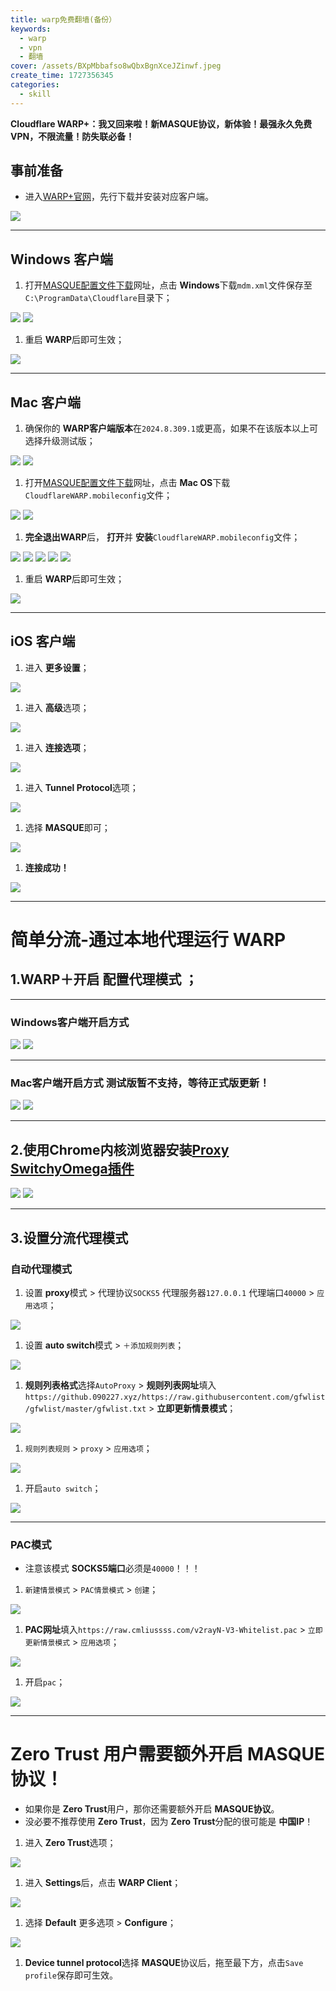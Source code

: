 ```yaml
---
title: warp免费翻墙(备份）
keywords:
  - warp
  - vpn
  - 翻墙
cover: /assets/BXpMbbafso8wQbxBgnXceJZinwf.jpeg
create_time: 1727356345
categories:
  - skill
---
```



 **Cloudflare WARP+：我又回来啦！新MASQUE协议，新体验！最强永久免费VPN，不限流量！防失联必备！**

##  **事前准备**

- 进入[WARP+官网](https://one.one.one.one/zh-Hans/)，先行下载并安装对应客户端。

<img src="/assets/QAEQbCZTXo6lj1xCYwPce7UnnPc.png" src-width="882" class="markdown-img" src-height="730"/>

---

##  **Windows 客户端**

1. 打开[MASQUE配置文件下载](https://warp-masque.cmliussss.com/)网址，点击 **Windows**下载`mdm.xml`文件保存至`C:\ProgramData\Cloudflare`目录下；

<img src="/assets/QiXBbEjCcohN4jxvGsDcAvzunzf.jpeg" src-width="957" class="markdown-img" src-height="934"/>

<img src="/assets/XjwjbN1kLo91w0xRrg2clwBenQe.png" src-width="1045" class="markdown-img" src-height="649"/>

1. 重启 **WARP**后即可生效；

<img src="/assets/NlLGbKrQ2o1cEHxAaKKczqDAnuf.png" src-width="431" class="markdown-img" src-height="557"/>

---

##  **Mac 客户端**

1. 确保你的 **WARP客户端版本**在`2024.8.309.1`或更高，如果不在该版本以上可选择升级测试版；

<img src="/assets/F9UXbdXV6oRbWrxD7xEctV0QnWf.png" src-width="712" class="markdown-img" src-height="507"/>

<img src="/assets/DopjbmbQDoJtUixq9IVckn0wn7f.png" src-width="729" class="markdown-img" src-height="547"/>

1. 打开[MASQUE配置文件下载](https://warp-masque.cmliussss.com/)网址，点击 **Mac OS**下载`CloudflareWARP.mobileconfig`文件；

<img src="/assets/N1kUbDAfZokmIBxPAc8cLpgynjf.jpeg" src-width="816" class="markdown-img" src-height="822"/>

<img src="/assets/JTC5bodt5oiHlyxuYL1cfU5Unbg.png" src-width="464" class="markdown-img" src-height="152"/>

1.  **完全退出WARP**后， **打开**并 **安装**`CloudflareWARP.mobileconfig`文件；

<img src="/assets/EWwvbeshUohmaOxq3qUc150knjc.png" src-width="456" class="markdown-img" src-height="473"/>

<img src="/assets/MCm2bZBHvo6EzfxaxDPcOIhCnHc.png" src-width="911" class="markdown-img" src-height="587"/>

<img src="/assets/DtwAbXKrbob5eNxiaWqctMASnud.png" src-width="677" class="markdown-img" src-height="193"/>

<img src="/assets/WY7IbwGrhoFKHkxf1WBcAadKnNh.png" src-width="675" class="markdown-img" src-height="196"/>

<img src="/assets/MmztbuNb0ovPtcxK4GBcC5yPnCe.png" src-width="689" class="markdown-img" src-height="455"/>

1. 重启 **WARP**后即可生效；

<img src="/assets/XgsHbjdm6oQGPWxOFbFcstT2n1b.png" src-width="369" class="markdown-img" src-height="442"/>

---

##  **iOS 客户端**

1. 进入 **更多设置**；

<img src="/assets/BgYcbLyMvozU1sxRCgHcKcOenuf.png" src-width="387" class="markdown-img" src-height="648"/>

1. 进入 **高级**选项；

<img src="/assets/Nsc6b6SI0oxR81xK1HxcNzLunOd.png" src-width="382" class="markdown-img" src-height="653"/>

1. 进入 **连接选项**；

<img src="/assets/Yvn8bhcR4oMCYpxEC1DcTfc9nud.png" src-width="385" class="markdown-img" src-height="656"/>

1. 进入 **Tunnel Protocol**选项；

<img src="/assets/Q41bbXY2JosrwCx2FV4cQ93jndh.png" src-width="377" class="markdown-img" src-height="646"/>

1. 选择 **MASQUE**即可；

<img src="/assets/NW7vbblXRoTtKoxg0T6cclR4npe.png" src-width="377" class="markdown-img" src-height="420"/>

1.  **连接成功！**

<img src="/assets/EBkDbJSrdo3knCxdr49cv0oXn5b.png" src-width="374" class="markdown-img" src-height="639"/>

---

#  **简单分流-通过本地代理运行 WARP**

##  **1.WARP＋开启** **配置代理模式** **；**

---

###  **Windows客户端开启方式**

<img src="/assets/WegibHAnRoRqSMxylS7c9F9pntb.png" src-width="1012" class="markdown-img" src-height="654"/>

<img src="/assets/BB1lbqV49oUtppx9RJfcLZN7nib.gif" src-width="1" class="markdown-img" src-height="1"/>

---

###  **Mac客户端开启方式**  **测试版暂不支持，等待正式版更新！**

<img src="/assets/BpX0bgydHoZ16DxLyNjcoxaYnxd.gif" src-width="1" class="markdown-img" src-height="1"/>

<img src="/assets/YtTJbirUnoQXS9xfWnicewdBnRg.gif" src-width="1" class="markdown-img" src-height="1"/>

---

##  **2.使用Chrome内核浏览器安装**[Proxy SwitchyOmega插件](https://chromewebstore.google.com/detail/Proxy%20SwitchyOmega/padekgcemlokbadohgkifijomclgjgif)

<img src="/assets/McaWbJk6UouYouxIqoFc2k7Pn3c.gif" src-width="1" class="markdown-img" src-height="1"/>

<img src="/assets/Xe4fbpJgYorPVVxBSSBcyrzGnGg.gif" src-width="1" class="markdown-img" src-height="1"/>

---

##  **3.设置分流代理模式**

###  **自动代理模式**

1. 设置 **proxy**模式 &gt; 代理协议`SOCKS5` 代理服务器`127.0.0.1` 代理端口`40000` &gt; `应用选项`；

<img src="/assets/Vyg3bsZtgoc7npx6WCJcn6zanxc.gif" src-width="1" class="markdown-img" src-height="1"/>

1. 设置 **auto switch**模式 &gt; `＋添加规则列表`；

<img src="/assets/UxCYbI9zaoe4yvxPfaYckzzdn6d.gif" src-width="1" class="markdown-img" src-height="1"/>

1.  **规则列表格式**选择`AutoProxy` &gt;  **规则列表网址**填入`https://github.090227.xyz/https://raw.githubusercontent.com/gfwlist/gfwlist/master/gfwlist.txt` &gt;  **立即更新情景模式**；

<img src="/assets/VWbfbhjPvoh7CqxioTIcYkD9nDg.gif" src-width="1" class="markdown-img" src-height="1"/>

1. `规则列表规则` &gt; `proxy` &gt; `应用选项`；

<img src="/assets/KWRobhGcEoqmi3x67izcUZd0n5S.gif" src-width="1" class="markdown-img" src-height="1"/>

1. 开启`auto switch`；

<img src="/assets/Qpldbll9VoWHDmxS61tcI85MnKe.gif" src-width="1" class="markdown-img" src-height="1"/>

---

###  **PAC模式**

- 注意该模式 **SOCKS5端口**必须是`40000`！！！

1. `新建情景模式` &gt; `PAC情景模式` &gt; `创建`；

<img src="/assets/N4TlbNFJ5o0eRkx3R0nctrhIn5e.gif" src-width="1" class="markdown-img" src-height="1"/>

1.  **PAC网址**填入`https://raw.cmliussss.com/v2rayN-V3-Whitelist.pac` &gt; `立即更新情景模式` &gt; `应用选项`；

<img src="/assets/Ef1MbyKU2oEoUsx5nTtcFVZ2nTh.gif" src-width="1" class="markdown-img" src-height="1"/>

1. 开启`pac`；

<img src="/assets/Y9JgbCLHgoHI3zxjm5dc3PEsnwh.gif" src-width="1" class="markdown-img" src-height="1"/>

---

#  **Zero Trust**  **用户需要额外开启**  **MASQUE协议！**

- 如果你是 **Zero Trust**用户，那你还需要额外开启 **MASQUE协议**。
- 没必要不推荐使用 **Zero Trust**，因为 **Zero Trust**分配的很可能是 **中国IP**！

1. 进入 **Zero Trust**选项；

<img src="/assets/OagtbwdbyoBZDWxtUcXcwdi0nbg.gif" src-width="1" class="markdown-img" src-height="1"/>

1. 进入 **Settings**后，点击 **WARP Client**；

<img src="/assets/N4jXbkg2KoNJhIxbj2Rc9IWin41.gif" src-width="1" class="markdown-img" src-height="1"/>

1. 选择 **Default** 更多选项 &gt;  **Configure**；

<img src="/assets/RNvibdYUhocu3SxNsh7cfZjQnud.gif" src-width="1" class="markdown-img" src-height="1"/>

1.  **Device tunnel protocol**选择 **MASQUE**协议后，拖至最下方，点击`Save profile`保存即可生效。

